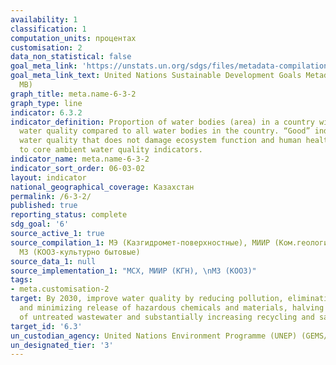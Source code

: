 ```yaml
---
availability: 1
classification: 1
computation_units: процентах
customisation: 2
data_non_statistical: false
goal_meta_link: 'https://unstats.un.org/sdgs/files/metadata-compilation/Metadata-Goal-6.pdf '
goal_meta_link_text: United Nations Sustainable Development Goals Metadata (PDF 4.0
  MB)
graph_title: meta.name-6-3-2
graph_type: line
indicator: 6.3.2
indicator_definition: Proportion of water bodies (area) in a country with good ambient
  water quality compared to all water bodies in the country. “Good” indicates an ambient
  water quality that does not damage ecosystem function and human health according
  to core ambient water quality indicators.
indicator_name: meta.name-6-3-2
indicator_sort_order: 06-03-02
layout: indicator
national_geographical_coverage: Казахстан
permalink: /6-3-2/
published: true
reporting_status: complete
sdg_goal: '6'
source_active_1: true
source_compilation_1: МЭ (Казгидромет-поверхностные), МИИР (Ком.геологии -подземные),
  МЗ (КООЗ-культурно бытовые)
source_data_1: null
source_implementation_1: "МСХ, МИИР (КГН), \nМЗ (КООЗ)"
tags:
- meta.customisation-2
target: By 2030, improve water quality by reducing pollution, eliminating dumping
  and minimizing release of hazardous chemicals and materials, halving the proportion
  of untreated wastewater and substantially increasing recycling and safe reuse globally
target_id: '6.3'
un_custodian_agency: United Nations Environment Programme (UNEP) (GEMS/Water)
un_designated_tier: '3'
---
```

